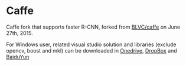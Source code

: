 # Caffe

Caffe fork that supports faster R-CNN, forked from [BLVC/caffe](https://github.com/BVLC/caffe) on June 27th, 2015.

For Windows user, related visual studio solution and libraries (exclude opencv, boost and mkl) can be downloaded in [Onedrive](https://onedrive.live.com/download?resid=4006CBB8476FF777!17218&authkey=!AOqDbPj7Idd4O4w&ithint=file%2czip), [DropBox](https://www.dropbox.com/s/mqw7b7qqx0dojkb/caffe_library.zip?dl=0) and [BaiduYun](http://pan.baidu.com/s/1gdzvhJH)
